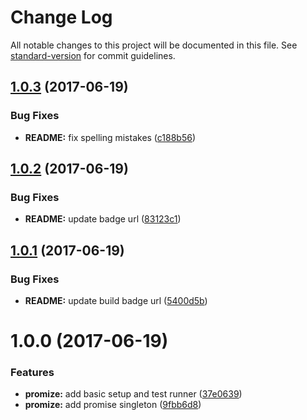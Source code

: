 # Change Log

All notable changes to this project will be documented in this file. See [standard-version](https://github.com/conventional-changelog/standard-version) for commit guidelines.

<a name="1.0.3"></a>
## [1.0.3](https://github.com/samtes/promiss/compare/v1.0.2...v1.0.3) (2017-06-19)


### Bug Fixes

* **README:** fix spelling mistakes ([c188b56](https://github.com/samtes/promiss/commit/c188b56))



<a name="1.0.2"></a>
## [1.0.2](https://github.com/samtes/promiss/compare/v1.0.1...v1.0.2) (2017-06-19)


### Bug Fixes

* **README:** update badge url ([83123c1](https://github.com/samtes/promiss/commit/83123c1))



<a name="1.0.1"></a>
## [1.0.1](https://github.com/samtes/promiss/compare/v1.0.0...v1.0.1) (2017-06-19)


### Bug Fixes

* **README:** update build badge url ([5400d5b](https://github.com/samtes/promiss/commit/5400d5b))



<a name="1.0.0"></a>
# 1.0.0 (2017-06-19)


### Features

* **promize:** add basic setup and test runner ([37e0639](https://github.com/samtes/promiss/commit/37e0639))
* **promize:** add promise singleton ([9fbb6d8](https://github.com/samtes/promiss/commit/9fbb6d8))
